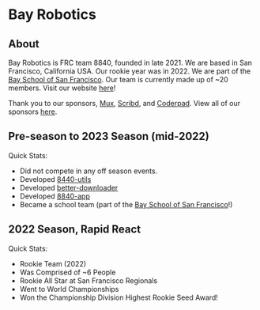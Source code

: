 # Bay Robotics

## About

Bay Robotics is FRC team 8840, founded in late 2021. We are based in San Francisco, California USA. Our rookie year was in 2022. We are part of the [Bay School of San Francisco](https://bayschoolsf.org). Our team is currently made up of ~20 members. Visit our website [here](https://team8840.org/)!  

Thank you to our sponsors, [Mux](https://www.mux.com/), [Scribd](https://www.scribd.com/), and [Coderpad](https://coderpad.io/). View all of our sponsors [here](https://www.team8840.org/sponsors).

## Pre-season to 2023 Season (mid-2022)

Quick Stats:
- Did not compete in any off season events.
- Developed [8440-utils](https://github.com/frc8840/8840-utils)
- Developed [better-downloader](https://github.com/frc8840/better-downloader)
- Developed [8840-app](https://github.com/frc8840/8840-app)
- Became a school team (part of the [Bay School of San Francisco](https://bayschoolsf.org)!)

## 2022 Season, Rapid React

Quick Stats:
- Rookie Team (2022)
- Was Comprised of ~6 People
- Rookie All Star at San Francisco Regionals
- Went to World Championships
- Won the Championship Division Highest Rookie Seed Award!
